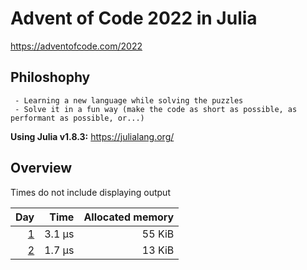 # Advent of Code 2022 in Julia

<https://adventofcode.com/2022>

## Philoshophy

     - Learning a new language while solving the puzzles
     - Solve it in a fun way (make the code as short as possible, as performant as possible, or...)

**Using Julia v1.8.3:** <https://julialang.org/>

## Overview

Times do not include displaying output

 | Day | Time | Allocated memory |
 | ---: | ---: | ---: |
 | [1](https://adventofcode.com/2022/day/1) | 3.1 µs | 55 KiB |
 | [2](https://adventofcode.com/2022/day/2) | 1.7 µs | 13 KiB |